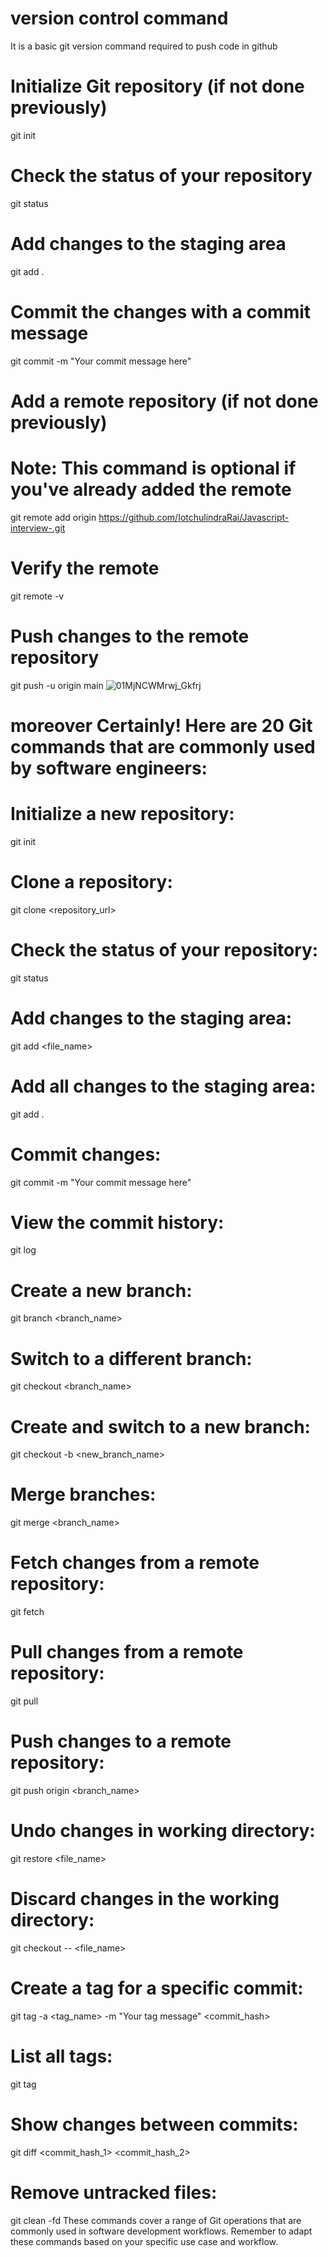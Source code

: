# version control command
It is a basic git version command required to push code in github
# Initialize Git repository (if not done previously)
git init

# Check the status of your repository
git status

# Add changes to the staging area
git add .

# Commit the changes with a commit message
git commit -m "Your commit message here"

# Add a remote repository (if not done previously)
# Note: This command is optional if you've already added the remote
git remote add origin https://github.com/IotchulindraRai/Javascript-interview-.git

# Verify the remote
git remote -v

# Push changes to the remote repository
git push -u origin main
![01MjNCWMrwj_Gkfrj](https://github.com/IotchulindraRai/versioncontrolcommand/assets/87846923/9a886e86-c0ce-41ec-b8fc-23f85cb4e282)

# moreover Certainly! Here are 20 Git commands that are commonly used by software engineers:

# Initialize a new repository:

git init
# Clone a repository:

git clone <repository_url>
# Check the status of your repository:

git status
# Add changes to the staging area:

git add <file_name>
# Add all changes to the staging area:

git add .
# Commit changes:

git commit -m "Your commit message here"
# View the commit history:

git log
# Create a new branch:

git branch <branch_name>
# Switch to a different branch:

git checkout <branch_name>
# Create and switch to a new branch:

git checkout -b <new_branch_name>
# Merge branches:

git merge <branch_name>
# Fetch changes from a remote repository:


git fetch
# Pull changes from a remote repository:

git pull
# Push changes to a remote repository:

git push origin <branch_name>
# Undo changes in working directory:

git restore <file_name>
# Discard changes in the working directory:

git checkout -- <file_name>
# Create a tag for a specific commit:

git tag -a <tag_name> -m "Your tag message" <commit_hash>
# List all tags:

git tag
# Show changes between commits:

git diff <commit_hash_1> <commit_hash_2>
 # Remove untracked files:

git clean -fd
These commands cover a range of Git operations that are commonly used in software development workflows. Remember to adapt these commands based on your specific use case and workflow.






